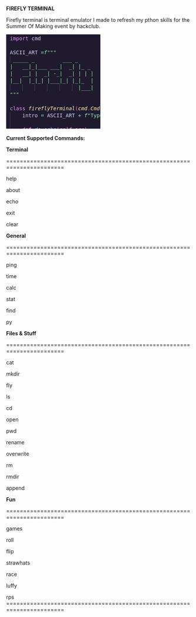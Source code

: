 **FIREFLY TERMINAL**

Firefly terminal is terminal emulator I made to refresh my pthon skills for the Summer Of Making event by hackclub.


![image](terminal.png)


**Current Supported Commands:**

  

**Terminal**

\=======================================================================

help

about

echo

exit

clear

  

**General**

\=======================================================================

ping

time

calc

stat

find

py

  

**Files & Stuff**

\=======================================================================

cat

mkdir

fly

ls

cd

open

pwd

rename

overwrite

rm

rmdir

append

  

**Fun**

\=======================================================================

games

roll

flip

strawhats

race

luffy

rps =======================================================================
